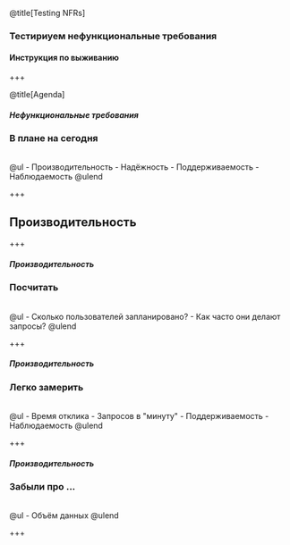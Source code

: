 @title[Testing NFRs]
### Тестириуем нефункциональные требования
#### Инструкция по выживанию

+++

@title[Agenda]
##### Нефункциональные требования
### В плане на сегодня
<br>
@ul
- Производительность
- Надёжность
- Поддерживаемость
- Наблюдаемость
@ulend

+++
## Производительность

+++
##### Производительность
### Посчитать
<br>
@ul
- Сколько пользователей запланировано?
- Как часто они делают запросы?
@ulend

+++
##### Производительность
### Легко замерить
<br>
@ul
- Время отклика
- Запросов в "минуту"
- Поддерживаемость
- Наблюдаемость
@ulend

+++
##### Производительность
### Забыли про ...
<br>
@ul
- Объём данных
@ulend

+++